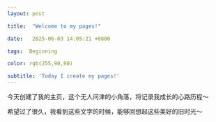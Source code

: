 ```yaml
---
layout: post

title:  "Welcome to my pages!"

date:   2025-06-03 14:05:21 +0800

tags:  Beginning

color: rgb(255,90,90)

subtitle: 'Today I create my pages!'
---
```


今天创建了我的主页，这个无人问津的小角落，将记录我成长的心路历程～

希望过了很久，我看到这些文字的时候，能够回想起这些美好的旧时光～

